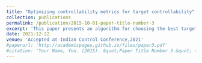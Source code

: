 ```yaml
---
title: "Optimizing controllability metrics for target controllability"
collection: publications
permalink: /publication/2015-10-01-paper-title-number-3
excerpt: 'This paper presents an algorithm for choosing the best target for optimizing certain metrics.'
date: 2021-12-22
venue: 'Accepted at Indian Control Conference,2021'
#paperurl: 'http://academicpages.github.io/files/paper3.pdf'
#citation: 'Your Name, You. (2015). &quot;Paper Title Number 3.&quot; <i>Journal 1</i>. 1(3).'
---
```

